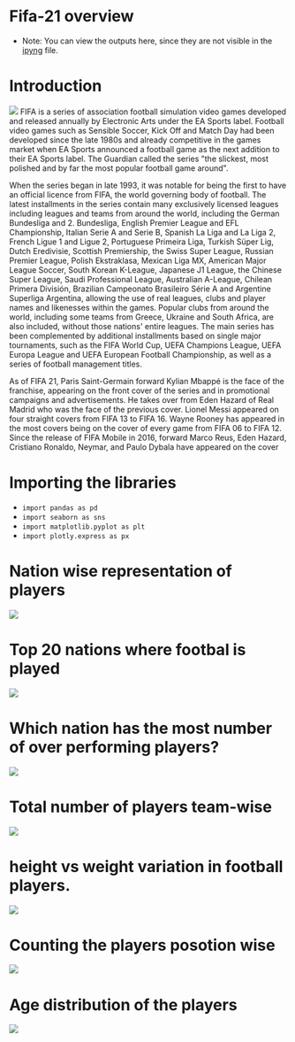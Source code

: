 # Fifa-21 overview
* Note: You can view the outputs  here, since they are not visible in the [ipyng](https://github.com/herkura/Fifa-21-Eda/blob/main/fifa_21_eda.ipynb) file.
 # Introduction
![](https://images.daznservices.com/di/library/GOAL/76/63/embed-only-fifa-21-standard-cover-kylian-mbappe_e7cztf9wbiv01asqo9kt24gf2.jpg?t=1998970947&w=1525&h=1900)
FIFA is a series of association football simulation video games developed and released annually by Electronic Arts under the EA Sports label. Football video games such as Sensible Soccer, Kick Off and Match Day had been developed since the late 1980s and already competitive in the games market when EA Sports announced a football game as the next addition to their EA Sports label. The Guardian called the series "the slickest, most polished and by far the most popular football game around".

When the series began in late 1993, it was notable for being the first to have an official licence from FIFA, the world governing body of football. The latest installments in the series contain many exclusively licensed leagues including leagues and teams from around the world, including the German Bundesliga and 2. Bundesliga, English Premier League and EFL Championship, Italian Serie A and Serie B, Spanish La Liga and La Liga 2, French Ligue 1 and Ligue 2, Portuguese Primeira Liga, Turkish Süper Lig, Dutch Eredivisie, Scottish Premiership, the Swiss Super League, Russian Premier League, Polish Ekstraklasa, Mexican Liga MX, American Major League Soccer, South Korean K-League, Japanese J1 League, the Chinese Super League, Saudi Professional League, Australian A-League, Chilean Primera División, Brazilian Campeonato Brasileiro Série A and Argentine Superliga Argentina, allowing the use of real leagues, clubs and player names and likenesses within the games. Popular clubs from around the world, including some teams from Greece, Ukraine and South Africa, are also included, without those nations' entire leagues. The main series has been complemented by additional installments based on single major tournaments, such as the FIFA World Cup, UEFA Champions League, UEFA Europa League and UEFA European Football Championship, as well as a series of football management titles.

As of FIFA 21, Paris Saint-Germain forward Kylian Mbappé is the face of the franchise, appearing on the front cover of the series and in promotional campaigns and advertisements. He takes over from Eden Hazard of Real Madrid who was the face of the previous cover. Lionel Messi appeared on four straight covers from FIFA 13 to FIFA 16. Wayne Rooney has appeared in the most covers being on the cover of every game from FIFA 06 to FIFA 12. Since the release of FIFA Mobile in 2016, forward Marco Reus, Eden Hazard, Cristiano Ronaldo, Neymar, and Paulo Dybala have appeared on the cover

# Importing the libraries
* `import pandas as pd`
* `import seaborn as sns`
* `import matplotlib.pyplot as plt`
* `import plotly.express as px`

# Nation wise representation of players
![](images/1.png)

# Top 20 nations where footbal is played
![](images/2.png)

# Which nation has the most number of over performing players?
![](images/3.png)

# Total number of players team-wise
![](images/4.png)

# height vs weight variation in football players.
![](images/5.png)

# Counting the players posotion wise 
![](images/6.png)

# Age distribution of the players
 ![](images/7.png)
